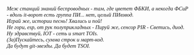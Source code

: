 <p style="font-family: times, serif; font-size:11pt; font-style:italic">
Меж станций знаний беспроводных - там, где цветет ФБКИ, а некогда ФСиР - вдоль it-ворот есть группа ПИ... нет, целый ПИвзвод. <br>
Играй же, истории песнь! Хвались и пой! <br>
Не гори, esp, от рук полуприкладных - Пируй же, сенсор PIR - Светись, диод. <br>
Ну здравствуй, IOT - сеть и smart TOIs. <br>
(За)Пускайтесь, сумма строк и март-код. <br>
Да будут git-звезды. Да будет TSOI. </p>

